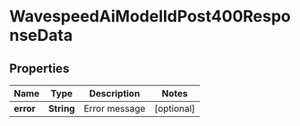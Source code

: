 

# WavespeedAiModelIdPost400ResponseData


## Properties

| Name | Type | Description | Notes |
|------------ | ------------- | ------------- | -------------|
|**error** | **String** | Error message |  [optional] |




